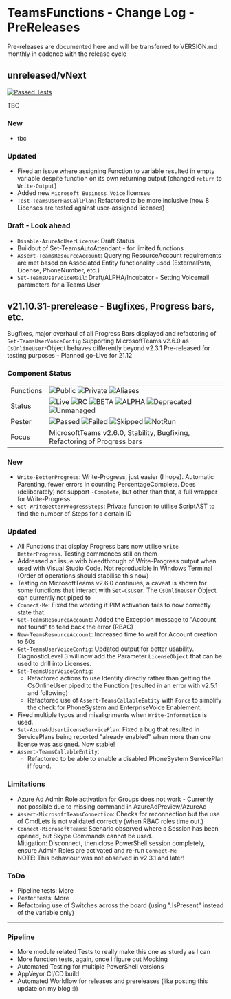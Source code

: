 # TeamsFunctions - Change Log - PreReleases

Pre-releases are documented here and will be transferred to VERSION.md monthly in cadence with the release cycle

## unreleased/vNext

[![Passed Tests](https://img.shields.io/badge/Tests%20Passed-2262-blue.svg)](https://github.com/DEberhardt/TeamsFunctions)

TBC

### New

- tbc

### Updated

- Fixed an issue where assigning Function to variable resulted in empty variable despite function on its own returning output (changed `return` to `Write-Output`)
- Added new `Microsoft Business Voice` licenses
- `Test-TeamsUserHasCallPlan`: Refactored to be more inclusive (now 8 Licenses are tested against user-assigned licenses)

### Draft - Look ahead

- `Disable-AzureAdUserLicense`: Draft Status
- Buildout of Set-TeamsAutoAttendant - for limited functions
- `Assert-TeamsResourceAccount`: Querying ResourceAccount requirements are met based on Associated Entity functionality used (ExternalPstn, License, PhoneNumber, etc.)
- `Set-TeamsUserVoiceMail`: Draft/ALPHA/Incubator - Setting Voicemail parameters for a Teams User

## v21.10.31-prerelease - Bugfixes, Progress bars, etc.

Bugfixes, major overhaul of all Progress Bars displayed and refactoring of `Set-TeamsUserVoiceConfig`
Supporting MicrosoftTeams v2.6.0 as `CsOnlineUser`-Object behaves differently beyond v2.3.1
Pre-released for testing purposes - Planned go-Live for 21.12

### Component Status

|           |                                                                                                                                                                                                                                                                                                                                                                   |
| --------- | ----------------------------------------------------------------------------------------------------------------------------------------------------------------------------------------------------------------------------------------------------------------------------------------------------------------------------------------------------------------- |
| Functions | ![Public](https://img.shields.io/badge/Public-107-blue.svg) ![Private](https://img.shields.io/badge/Private-16-grey.svg) ![Aliases](https://img.shields.io/badge/Aliases-55-green.svg)                                                                                                                                                                            |
| Status    | ![Live](https://img.shields.io/badge/Live-94-blue.svg) ![RC](https://img.shields.io/badge/RC-7-green.svg) ![BETA](https://img.shields.io/badge/BETA-0-yellow.svg) ![ALPHA](https://img.shields.io/badge/ALPHA-0-orange.svg) ![Deprecated](https://img.shields.io/badge/Deprecated-0-grey.svg) ![Unmanaged](https://img.shields.io/badge/Unmanaged-6-darkgrey.svg) |
| Pester    | ![Passed](https://img.shields.io/badge/Passed-2239-blue.svg) ![Failed](https://img.shields.io/badge/Failed-0-red.svg) ![Skipped](https://img.shields.io/badge/Skipped-0-yellow.svg) ![NotRun](https://img.shields.io/badge/NotRun-0-grey.svg)                                                                                                                     |
| Focus     | MicrosoftTeams v2.6.0, Stability, Bugfixing, Refactoring of Progress bars                                                                                                                                                                                                                                                                  |

### New

- `Write-BetterProgress`: Write-Progress, just easier (I hope). Automatic Parenting, fewer errors in counting PercentageComplete. Does (deliberately) not support `-Complete`, but other than that, a full wrapper for Write-Progress
- `Get-WriteBetterProgressSteps`: Private function to utilise ScriptAST to find the number of Steps for a certain ID

### Updated

- All Functions that display Progress bars now utilise `Write-BetterProgress`. Testing commences still on them
- Addressed an issue with bleedthrough of Write-Progress output when used with Visual Studio Code. Not reproducible in Windows Terminal (Order of operations should stabilise this now)
- Testing on MicrosoftTeams v2.6.0 continues, a caveat is shown for some functions that interact with `Set-CsUser`. The `CsOnlineUser` Object can currently not piped to
- `Connect-Me`: Fixed the wording if PIM activation fails to now correctly state that.
- `Get-TeamsResourceAccount`: Added the Exception message to "Account not found" to feed back the error (RBAC)
- `New-TeamsResourceAccount`: Increased time to wait for Account creation to 60s
- `Get-TeamsUserVoiceConfig`: Updated output for better usability. DiagnosticLevel 3 will now add the Parameter `LicenseObject` that can be used to drill into Licenses.
- `Set-TeamsUserVoiceConfig`:
  - Refactored actions to use Identity directly rather than getting the CsOnlineUser piped to the Function (resulted in an error with v2.5.1 and following)
  - Refactored use of `Assert-TeamsCallableEntity` with `Force` to simplify the check for PhoneSystem and EnterpriseVoice Enablement.
- Fixed multiple typos and misalignments when `Write-Information` is used.
- `Set-AzureAdUserLicenseServicePlan`: Fixed a bug that resulted in ServicePlans being reported "already enabled" when more than one license was assigned. Now stable!
- `Assert-TeamsCallableEntity`:
  - Refactored to be able to enable a disabled PhoneSystem ServicePlan if found.


### Limitations

- Azure Ad Admin Role activation for Groups does not work - Currently not possible due to missing command in AzureAdPreview/AzureAd
- `Assert-MicrosoftTeamsConnection`: Checks for reconnection but the use of CmdLets is not validated correctly (when RBAC roles time out.)
- `Connect-MicrosoftTeams`: Scenario observed where a Session has been opened, but Skype Commands cannot be used.
<br />Mitigation: Disconnect, then close PowerShell session completely, ensure Admin Roles are activated and re-run `Connect-Me`
<br />NOTE: This behaviour was not observed in v2.3.1 and later!

### ToDo

- Pipeline tests: More
- Pester tests: More
- Refactoring use of Switches across the board (using ".IsPresent" instead of the variable only)

---------------------------------------------

### Pipeline

- More module related Tests to really make this one as sturdy as I can
- More function tests, again, once I figure out Mocking
- Automated Testing for multiple PowerShell versions
- AppVeyor CI/CD build
- Automated Workflow for releases and prereleases (like posting this update on my blog :))

